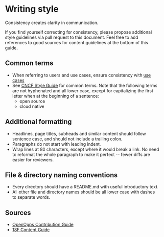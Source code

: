 # Writing style

Consistency creates clarity in communication.

If you find yourself correcting for consistency, please propose additional style
guidelines via pull request to this document. Feel free to add references to
good sources for content guidelines at the bottom of this guide.

<!-- cSpell:ignore usecase --->
## Common terms

  * When referring to users and use cases, ensure consistency with
    [use cases](usecase-personas/)
  * See [CNCF Style Guide][cncf-style] for common terms. Note that the following
    terms are not hyphenated and all lower case, except for capitalizing the
    first letter when at the beginning of a sentence:
    * open source
    * cloud native

## Additional formatting

  * Headlines, page titles, subheads and similar content should follow sentence
    case, and should not include a trailing colon.
  * Paragraphs do not start with leading indent.
  * Wrap lines at 80 characters, except where it would break a link. No need to
    reformat the whole paragraph to make it perfect -- fewer diffs are easier
    for reviewers.

## File & directory naming conventions

  * Every directory should have a README.md with useful introductory text.
  * All other file and directory names should be all lower case with dashes to
    separate words.



## Sources

<!-- cSpell:ignore Opps --->
* [OpenOpps Contribution Guide][openopps-style]
* [18F Content Guide](https://content-guide.18f.gov/)

[cncf-style]: https://github.com/cncf/foundation/blob/master/style-guide.md
[openopps-style]: https://github.com/openopps/openopps-platform/blob/master/CONTRIBUTING.md
